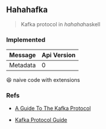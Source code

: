 ## Hahahafka

> Kafka protocol in *hahaha*haskell

### Implemented

| Message  | Api Version |
| -- | -- |
| Metadata | 0 |

:laughing: naive code with extensions

### Refs

- [A Guide To The Kafka Protocol](https://cwiki.apache.org/confluence/display/KAFKA/A+Guide+To+The+Kafka+Protocol)

- [Kafka Protocol Guide](https://kafka.apache.org/protocol)

